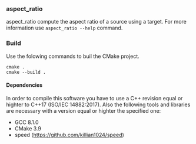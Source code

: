 ### aspect_ratio ###

aspect_ratio compute the aspect ratio of a source using a target. For more information use 
`aspect_ratio --help` command.

### Build ###

Use the folowing commands to buil the CMake project.

    cmake .
    cmake --build .

#### Dependencies ####

In order to compile this software you have to use a C++ revision equal or highter to C++17 
(ISO/IEC 14882:2017). Also the following tools and libraries are necessary with a version equal or 
highter the specified one:
- GCC 8.1.0
- CMake 3.9
- speed (https://github.com/killian1024/speed)

